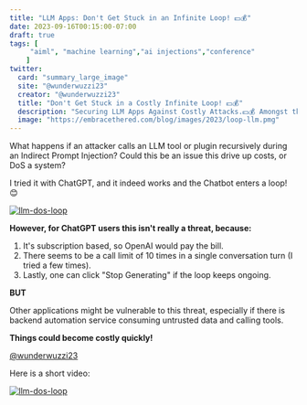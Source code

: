 ```yaml
---
title: "LLM Apps: Don't Get Stuck in an Infinite Loop! 💵💰"
date: 2023-09-16T00:15:00-07:00
draft: true
tags: [
     "aiml", "machine learning","ai injections","conference"
    ]
twitter:
  card: "summary_large_image"
  site: "@wunderwuzzi23"
  creator: "@wunderwuzzi23"
  title: "Don't Get Stuck in a Costly Infinite Loop! 💵💰"
  description: "Securing LLM Apps Against Costly Attacks.💵💰 Amongst threats to consider are LLM apps and tools that might get stuck in an infinite loop."
  image: "https://embracethered.com/blog/images/2023/loop-llm.pmg"
---
```


What happens if an attacker calls an LLM tool or plugin recursively during an Indirect Prompt Injection? Could this be an issue this drive up costs, or DoS a system?

I tried it with ChatGPT, and it indeed works and the Chatbot enters a loop! 😊

[![llm-dos-loop](/blog/images/2023/llm-plugin-loop-2.png)](/blog/images/2023/llm-plugin-loop-2.png)

**However, for ChatGPT users this isn't really a threat, because:**
1. It's subscription based, so OpenAI would pay the bill.
2. There seems to be a call limit of 10 times in a single conversation turn (I tried a few times).
3. Lastly, one can click "Stop Generating" if the loop keeps ongoing.
 
**BUT**

Other applications might be vulnerable to this threat, especially if there is backend automation service consuming untrusted data and calling tools.

**Things could become costly quickly!**

[@wunderwuzzi23](https://twitter.com/wunderwuzzi23)

Here is a short video:

[![llm-dos-loop](/blog/images/2023/llm-loop2.gif)](/blog/images/2023/llm-loop2.gif)
